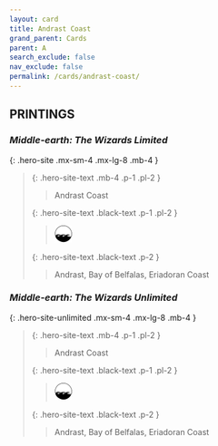 ```yaml
---
layout: card
title: Andrast Coast
grand_parent: Cards
parent: A
search_exclude: false
nav_exclude: false
permalink: /cards/andrast-coast/
---
```


## PRINTINGS


### _Middle-earth: The Wizards Limited_

{: .hero-site .mx-sm-4 .mx-lg-8 .mb-4 }
> {: .hero-site-text .mb-4 .p-1 .pl-2 }
> > <div class="character-card-name">Andrast Coast</div>
>
> {: .hero-site-text .black-text .p-1 .pl-2 }
> > ![](/assets/images/coastalsea.svg)
>
> {: .hero-site-text .black-text .p-2 }
> > Andrast, Bay of Belfalas, Eriadoran Coast 
> 

### _Middle-earth: The Wizards Unlimited_

{: .hero-site-unlimited .mx-sm-4 .mx-lg-8 .mb-4 }
> {: .hero-site-text .mb-4 .p-1 .pl-2 }
> > <div class="character-card-name">Andrast Coast</div>
>
> {: .hero-site-text .black-text .p-1 .pl-2 }
> > ![](/assets/images/coastalsea.svg)
>
> {: .hero-site-text .black-text .p-2 }
> > Andrast, Bay of Belfalas, Eriadoran Coast 
> 
